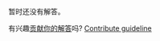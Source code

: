 
暂时还没有解答。

有兴趣[贡献你的解答](https://github.com/BFEdev/BFE.dev-solutions/blob/main/problem/find-corresponding-node-in-two-identical-dom-tree_zh.md)吗? [Contribute guideline](https://github.com/BFEdev/BFE.dev-solutions#how-to-contribute)
